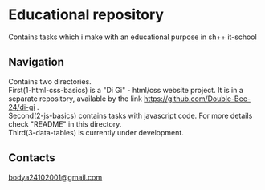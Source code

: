 # Educational repository

Contains tasks which i make with an educational purpose in sh++ it-school 

## Navigation

Contains two directories.  
First(1-html-css-basics) is a "Di Gi" - html/css website project. It is in a separate repository, available by the link https://github.com/Double-Bee-24/di-gi .  
Second(2-js-basics) contains tasks with javascript code. For more details check "README" in this directory.  
Third(3-data-tables) is currently under development.  

## Contacts
bodya24102001@gmail.com
